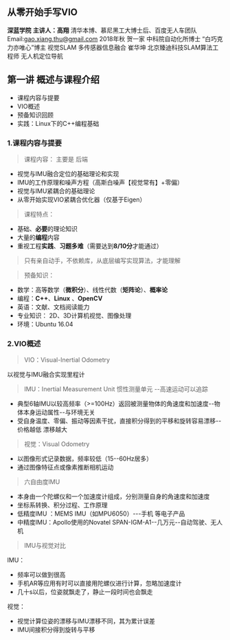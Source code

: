 ## 从零开始手写VIO ## 

**深蓝学院** **主讲人：高翔** 清华本博、慕尼黑工大博士后、百度无人车团队 
Email:gao.xiang.thu@gmail.com 2018年秋 
贺一家   中科院自动化所博士 “白巧克力亦唯心”博主 视觉SLAM 多传感器信息融合 
崔华坤 北京臻迪科技SLAM算法工程师 无人机定位导航


## 第一讲 概述与课程介绍 ## 

- 课程内容与提要
- VIO概述 
- 预备知识回顾
- 实践：Linux下的C++编程基础 


### 1.课程内容与提要 ### 



> 课程内容： 主要是 后端

- 视觉与IMU融合定位的基础理论和实现
- IMU的工作原理和噪声方程（高斯白噪声【视觉常有】+零偏）
- 视觉与IMU紧耦合的基础理论
- 从零开始实现VIO紧耦合优化器（仅基于Eigen）



> 课程特点： 

- 基础、**必要**的理论知识 
- 大量的**编程**内容 
- 重视工程**实践**、**习题多难**（需要达到**8/10分**才能通过） 

> 只有亲自动手，不依赖库，从底层编写实现算法，才能理解 





> 预备知识： 

- 数学：高等数学（**微积分**）、线性代数（**矩阵论**）、**概率论** 
- 编程：**C++**、**Linux** 、**OpenCV**
- 英语：文献、文档阅读能力 
- 专业知识： 2D、3D计算机视觉、图像处理
- 环境：Ubuntu 16.04 




### 2.VIO概述 ### 


> VIO：Visual-Inertial Odometry

以视觉与IMU融合实现里程计 

> IMU：Inertial Measurement Unit 惯性测量单元 --高速运动可以追踪

- 典型6轴IMU以较高频率（>=100Hz）返回被测量物体的角速度和加速度--物体本身运动属性--与环境无关
- 受自身温度、零偏、振动等因素干扰，直接积分得到的平移和旋转容易漂移--价格越低 漂移越大 

> 视觉：Visual Odometry

- 以图像形式记录数据，频率较低（15--60Hz居多）
- 通过图像特征点或像素推断相机运动

> 六自由度IMU

- 本身由一个陀螺仪和一个加速度计组成，分别测量自身的角速度和加速度
- 坐标系转换、积分过程、工作原理
- 低精度IMU ：MEMS IMU（如MPU6050）---手机 等电子产品
- 中精度IMU：Apollo使用的Novatel SPAN-IGM-A1--几万元--自动驾驶、无人机




> IMU与视觉对比

IMU：
- 频率可以做到很高
- 手机AR等应用有时可以直接用陀螺仪进行计算，忽略加速度计
- 几十s以后，位姿就飘走了，静止一段时间也会飘走

视觉：
- 视觉计算位姿的漂移与IMU漂移不同，其为累计误差
- IMU间接积分得到旋转与平移
